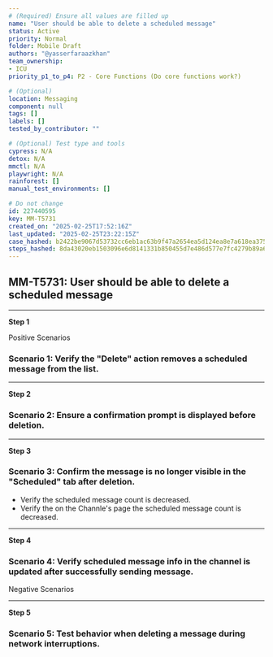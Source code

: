 ```yaml
---
# (Required) Ensure all values are filled up
name: "User should be able to delete a scheduled message"
status: Active
priority: Normal
folder: Mobile Draft
authors: "@yasserfaraazkhan"
team_ownership:
- ICU
priority_p1_to_p4: P2 - Core Functions (Do core functions work?)

# (Optional)
location: Messaging
component: null
tags: []
labels: []
tested_by_contributor: ""

# (Optional) Test type and tools
cypress: N/A
detox: N/A
mmctl: N/A
playwright: N/A
rainforest: []
manual_test_environments: []

# Do not change
id: 227440595
key: MM-T5731
created_on: "2025-02-25T17:52:16Z"
last_updated: "2025-02-25T23:22:15Z"
case_hashed: b2422be9067d53732cc6eb1ac63b9f47a2654ea5d124ea8e7a618ea375377302393282beb3a9bf71bfc0b0204ba63812
steps_hashed: 8da43020eb1503096e6d8141331b850455d7e486d577e7fc4279b89a6cd9639a71376db312c3feadf52342e21fa1c468
---
```


<!-- (Auto-generated) Based on frontmatter's "key" and "name" -->

## MM-T5731: User should be able to delete a scheduled message

---

**Step 1**

Positive Scenarios

### Scenario 1: Verify the "Delete" action removes a scheduled message from the list.

---

**Step 2**

### Scenario 2: Ensure a confirmation prompt is displayed before deletion.

---

**Step 3**

### Scenario 3: Confirm the message is no longer visible in the "Scheduled" tab after deletion.

- Verify the scheduled message count is decreased.
- Verify the on the Channle's page the scheduled message count is decreased.

---

**Step 4**

### Scenario 4: Verify scheduled message info in the channel is updated after successfully sending message.

Negative Scenarios

---

**Step 5**

### Scenario 5: Test behavior when deleting a message during network interruptions.
